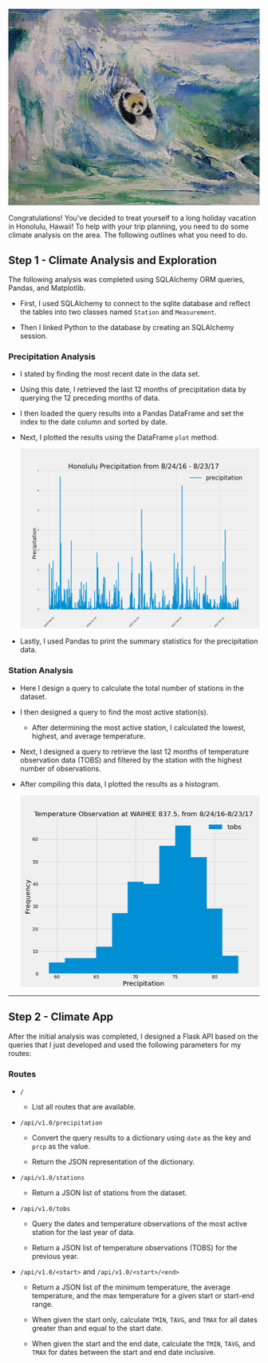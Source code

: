 ![surfs-up.png](Images/surfs-up.png)

Congratulations! You've decided to treat yourself to a long holiday vacation in Honolulu, Hawaii! To help with your trip planning, you need to do some climate analysis on the area. The following outlines what you need to do.

## Step 1 - Climate Analysis and Exploration

The following analysis was completed using SQLAlchemy ORM queries, Pandas, and Matplotlib.

* First, I used SQLAlchemy to connect to the sqlite database and reflect the tables into two classes named `Station` and `Measurement`.

* Then I linked Python to the database by creating an SQLAlchemy session.

### Precipitation Analysis

* I stated by finding the most recent date in the data set.

* Using this date, I retrieved the last 12 months of precipitation data by querying the 12 preceding months of data.

* I then loaded the query results into a Pandas DataFrame and set the index to the date column and sorted by date.

* Next, I plotted the results using the DataFrame `plot` method.

  ![precipitation](Images/precipitation.png)

* Lastly, I used Pandas to print the summary statistics for the precipitation data.

### Station Analysis

* Here I design a query to calculate the total number of stations in the dataset.

* I then designed a query to find the most active station(s).

  * After determining the most active station, I calculated the lowest, highest, and average temperature.

* Next, I designed a query to retrieve the last 12 months of temperature observation data (TOBS) and filtered by the station with the highest number of observations.


* After compiling this data, I plotted the results as a histogram.

    ![station-histogram](Images/station-histogram.png)

- - - - - - - - - - - - - - - - - - - - - - - - - - - - - - - - - - - - - - - - 

## Step 2 - Climate App

After the initial analysis was completed, I designed a Flask API based on the queries that I just developed and used the following parameters for my routes:

### Routes

* `/`

  * List all routes that are available.

* `/api/v1.0/precipitation`

  * Convert the query results to a dictionary using `date` as the key and `prcp` as the value.

  * Return the JSON representation of the dictionary.

* `/api/v1.0/stations`

  * Return a JSON list of stations from the dataset.

* `/api/v1.0/tobs`
  * Query the dates and temperature observations of the most active station for the last year of data.

  * Return a JSON list of temperature observations (TOBS) for the previous year.

* `/api/v1.0/<start>` and `/api/v1.0/<start>/<end>`

  * Return a JSON list of the minimum temperature, the average temperature, and the max temperature for a given start or start-end range.

  * When given the start only, calculate `TMIN`, `TAVG`, and `TMAX` for all dates greater than and equal to the start date.

  * When given the start and the end date, calculate the `TMIN`, `TAVG`, and `TMAX` for dates between the start and end date inclusive.
